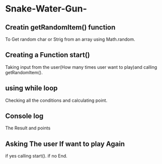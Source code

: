 # Snake-Water-Gun-

## Creatin getRandomItem() function

To Get random char or Strig from an array using Math.random.

## Creating a Function start()

Taking input from the user(How many times user want to play)and calling getRandomItem().

## using while loop

Checking all the conditions and calculating point.

## Console log

The Result and points

## Asking The user If want to play Again

if yes calling start().
if no End.
